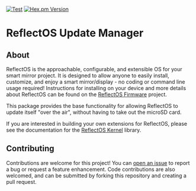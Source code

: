 [![Test](https://github.com/Reflect-OS/update_manager/actions/workflows/test.yml/badge.svg)](https://github.com/Reflect-OS/update_manager/actions/workflows/test.yml)
[![Hex.pm Version](https://img.shields.io/hexpm/v/reflect_os_update_manager.svg?style=flat)](https://hex.pm/packages/reflect_os_update_manager)

# ReflectOS Update Manager

## About

ReflectOS is the approachable, configurable, and extensible OS for your smart mirror project.  It is designed to allow anyone to easily install, customize, and enjoy a smart mirror/display - no coding or command line usage required!  Instructions for installing on your device and more details about ReflectOS can be found on the [ReflectOS Firmware](https://github.com/Reflect-OS/firmware) project.

This package provides the base functionality for allowing ReflectOS
to update itself "over the air", without having to take out the microSD
card.

If you are interested in building your own extensions for ReflectOS, 
please see the documentation for the [ReflectOS Kernel](https://hexdocs.pm/reflect_os_kernel) library.

## Contributing

Contributions are welcome for this project!  You can 
[open an issue](https://github.com/Reflect-OS/update_manager/issues) to report a bug or request
a feature enhancement.  Code contributions are also welcomed, and can be
submitted by forking this repository and creating a pull request.